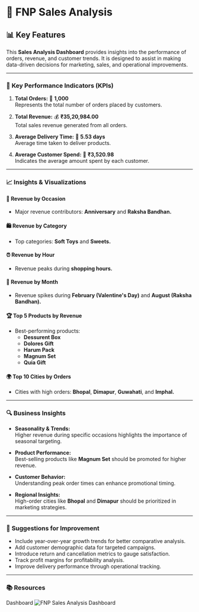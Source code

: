 # 🌸 FNP Sales Analysis 

## 📊 Key Features

This **Sales Analysis Dashboard** provides insights into the performance of orders, revenue, and customer trends. It is designed to assist in making data-driven decisions for marketing, sales, and operational improvements.

---

### 🚀 **Key Performance Indicators (KPIs)**

1. **Total Orders:** 🛒 **1,000**  
   Represents the total number of orders placed by customers.

2. **Total Revenue:** 💰 **₹35,20,984.00**  
   Total sales revenue generated from all orders.

3. **Average Delivery Time:** 🚚 **5.53 days**  
   Average time taken to deliver products.

4. **Average Customer Spend:** 🧾 **₹3,520.98**  
   Indicates the average amount spent by each customer.

---

### 📈 **Insights & Visualizations**

#### 🎉 **Revenue by Occasion**
- Major revenue contributors: **Anniversary** and **Raksha Bandhan.**

#### 🛍️ **Revenue by Category**
- Top categories: **Soft Toys** and **Sweets.**

#### ⏰ **Revenue by Hour**
- Revenue peaks during **shopping hours.**

#### 📅 **Revenue by Month**
- Revenue spikes during **February (Valentine's Day)** and **August (Raksha Bandhan).**

#### 🏆 **Top 5 Products by Revenue**
- Best-performing products:  
  - **Dessurent Box**  
  - **Dolores Gift**  
  - **Harum Pack**  
  - **Magnum Set**  
  - **Quia Gift**

#### 🌍 **Top 10 Cities by Orders**
- Cities with high orders: **Bhopal**, **Dimapur**, **Guwahati**, and **Imphal.**

---

### 🔍 **Business Insights**

- **Seasonality & Trends:**  
  Higher revenue during specific occasions highlights the importance of seasonal targeting.
  
- **Product Performance:**  
  Best-selling products like **Magnum Set** should be promoted for higher revenue.

- **Customer Behavior:**  
  Understanding peak order times can enhance promotional timing.

- **Regional Insights:**  
  High-order cities like **Bhopal** and **Dimapur** should be prioritized in marketing strategies.

---

### 📌 **Suggestions for Improvement**

- Include year-over-year growth trends for better comparative analysis.  
- Add customer demographic data for targeted campaigns.  
- Introduce return and cancellation metrics to gauge satisfaction.  
- Track profit margins for profitability analysis.  
- Improve delivery performance through operational tracking.

---
### 📚 Resources

Dashboard  ![FNP Sales Analysis Dashboard](https://github.com/user-attachments/assets/360fa82c-0f9c-45e4-bd58-a8c2e19df821)

